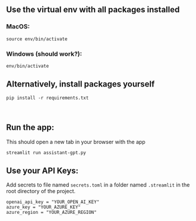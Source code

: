 ## Use the virtual env with all packages installed

### MacOS: <br>

```
source env/bin/activate
```

### Windows (should work?):

```
env/bin/activate
```

## Alternatively, install packages yourself

```
pip install -r requirements.txt
```

<br>

## Run the app:

This should open a new tab in your browser with the app

```
streamlit run assistant-gpt.py
```

## Use your API Keys:

Add secrets to file named `secrets.toml` in a folder named `.streamlit` in the root directory of the project.

```
openai_api_key = "YOUR_OPEN_AI_KEY"
azure_key = "YOUR_AZURE_KEY"
azure_region = "YOUR_AZURE_REGION"
```
